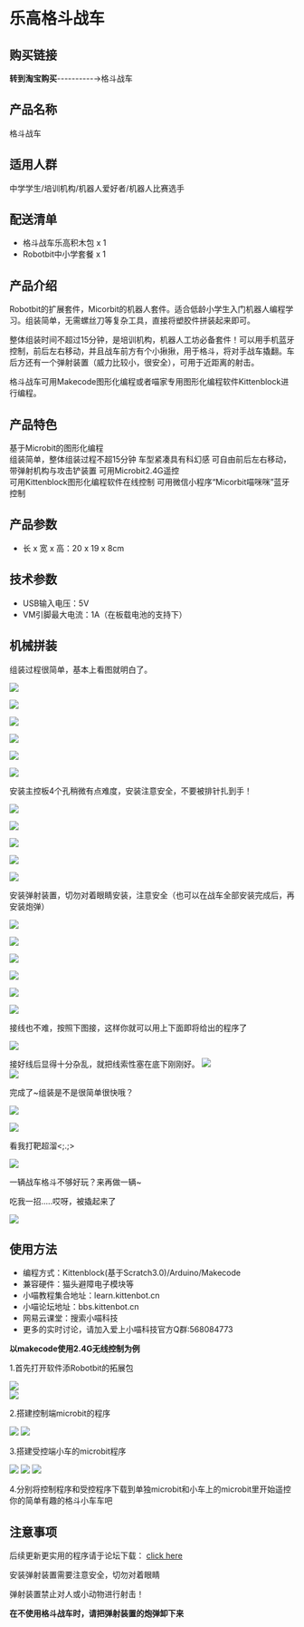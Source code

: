 # 乐高格斗战车  

## 购买链接

__转到淘宝购买__----------→格斗战车
## 产品名称   

格斗战车



## 适用人群   

中学学生/培训机构/机器人爱好者/机器人比赛选手   

## 配送清单   

- 格斗战车乐高积木包 x 1   
- Robotbit中小学套餐 x 1   


## 产品介绍  

Robotbit的扩展套件，Micorbit的机器人套件。适合低龄小学生入门机器人编程学习。组装简单，无需螺丝刀等复杂工具，直接将塑胶件拼装起来即可。

整体组装时间不超过15分钟，是培训机构，机器人工坊必备套件！可以用手机蓝牙控制，前后左右移动，并且战车前方有个小揪揪，用于格斗，将对手战车撬翻。车后方还有一个弹射装置（威力比较小，很安全），可用于近距离的射击。

格斗战车可用Makecode图形化编程或者喵家专用图形化编程软件Kittenblock进行编程。

## 产品特色 

基于Microbit的图形化编程   
组装简单，整体组装过程不超15分钟
车型紧凑具有科幻感
可自由前后左右移动，带弹射机构与攻击铲装置
可用Microbit2.4G遥控   
可用Kittenblock图形化编程软件在线控制
可用微信小程序“Micorbit喵咪咪”蓝牙控制

## 产品参数

- 长 x 宽 x 高：20 x 19 x 8cm   

## 技术参数


- USB输入电压：5V   
- VM引脚最大电流：1A（在板载电池的支持下）   


## 机械拼装  

组装过程很简单，基本上看图就明白了。

![](./robotw/01.png)   

![](./robotw/02.png)   

![](./robotw/03.png)   

![](./robotw/04.png)   

![](./robotw/05.png)   

![](./robotw/06.png)   

安装主控板4个孔稍微有点难度，安装注意安全，不要被排针扎到手！

![](./robotw/07.png)   

![](./robotw/08.png)   

![](./robotw/09.png)   

![](./robotw/10.png)   

![](./robotw/11.png)   

安装弹射装置，切勿对着眼睛安装，注意安全（也可以在战车全部安装完成后，再安装炮弹）

![](./robotw/12.png)   

![](./robotw/13.png)   

![](./robotw/14.png)   

![](./robotw/15.png)   

![](./robotw/16.png)   

![](./robotw/17.png)   

接线也不难，按照下图接，这样你就可以用上下面即将给出的程序了

![](./robotw/接线.png)   

 

接好线后显得十分杂乱，就把线索性塞在底下刚刚好。
![](./robotw/19.png)  
![](./robotw/20.png)   

完成了~组装是不是很简单很快哦？

![](./robotw/show_1.png)   

![](./robotw/show_2.png)   

看我打靶超溜<;.;>

![](./robotw/show_4.png)     

一辆战车格斗不够好玩？来再做一辆~

吃我一招.....哎呀，被撬起来了

![](./robotw/show_3.png)   

   


## 使用方法   

- 编程方式：Kittenblock(基于Scratch3.0)/Arduino/Makecode   
- 兼容硬件：猫头避障电子模块等
- 小喵教程集合地址：learn.kittenbot.cn   
- 小喵论坛地址：bbs.kittenbot.cn     
- 网易云课堂：搜索小喵科技   
- 更多的实时讨论，请加入爱上小喵科技官方Q群:568084773   

__以makecode使用2.4G无线控制为例__

1.首先打开软件添Robotbit的拓展包

![](./robotw/加包_1.png)  
![](./robotw/加包_2.png)  

2.搭建控制端microbit的程序

![](./robotw/发送_1.png)
![](./robotw/发送_2.png)    
 

3.搭建受控端小车的microbit程序

![](./robotw/接收_1.png) 
![](./robotw/接收_2.png)
![](./robotw/接收_3.png)

4.分别将控制程序和受控程序下载到单独microbit和小车上的microbit里开始遥控你的简单有趣的格斗小车车吧

## 注意事项   

后续更新更实用的程序请于论坛下载： [click here](https://bbs.kittenbot.cn/forum.php?mod=viewthread&tid=445)

安装弹射装置需要注意安全，切勿对着眼睛

弹射装置禁止对人或小动物进行射击！

__在不使用格斗战车时，请把弹射装置的炮弹卸下来__



